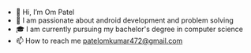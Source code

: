 - 👋 Hi, I’m Om Patel
- 🔭 I am passionate about android development and problem solving
- 🎓 I am currently pursuing my bachelor's degree in computer science
- 📫 How to reach me patelomkumar472@gmail.com

